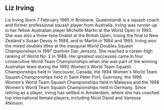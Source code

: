## Liz Irving

Liz Irving (born 7 February 1965 in Brisbane, Queensland) is a squash coach and former professional squash player from Australia.
Irving was runner-up to her fellow Australian player Michelle Martin at the World Open in 1993. She was also a three-time finalist at the British Open, losing the final to New Zealand's Susan Devoy in 1988, and to Martin in 1994 and 1995. Irving won the mixed doubles titles at the inaugural World Doubles Squash Championships in 1997 (partner Dan Jenson). She reached a career-high ranking of World No. 2 in 1988.
Her greatest successes came in four consecutive World Team Championships when she was part of the winning Australian team during the 1992 Women's World Team Squash Championships held in Vancouver, Canada, the 1994 Women's World Team Squash Championships held in Saint Peter Port, Guernsey, the 1996 Women's World Team Squash Championships held in Malaysia and the 1998 Women's World Team Squash Championships held in Germany. 
Since retiring as a player, Irving has settled in Amsterdam, where she has coached top international female players, including Nicol David and Vanessa Atkinson.

